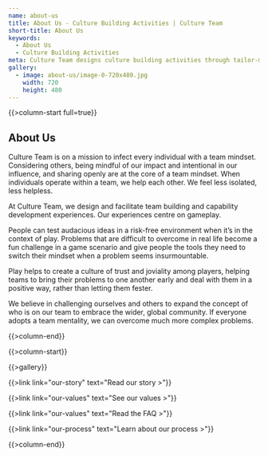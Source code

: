 ```yaml
---
name: about-us
title: About Us - Culture Building Activities | Culture Team
short-title: About Us
keywords:
  - About Us
  - Culture Building Activities
meta: Culture Team designs culture building activities through tailor-made corporate team games that embody a human-centred approach and ignites teamwork & fun!
gallery:
  - image: about-us/image-0-720x480.jpg
    width: 720
    height: 480
---
```

{{>column-start full=true}}

## About Us

Culture Team is on a mission to infect every individual with a team mindset. Considering others, being mindful of our impact and intentional in our influence, and sharing openly are at the core of a team mindset. When individuals operate within a team, we help each other. We feel less isolated, less helpless.

At Culture Team, we design and facilitate team building and capability development experiences. Our experiences centre on gameplay.

People can test audacious ideas in a risk-free environment when it’s in the context of play. Problems that are difficult to overcome in real life become a fun challenge in a game scenario and give people the tools they need to switch their mindset when a problem seems insurmountable.

Play helps to create a culture of trust and joviality among players, helping teams to bring their problems to one another early and deal with them in a positive way, rather than letting them fester.

We believe in challenging ourselves and others to expand the concept of who is on our team to embrace the wider, global community. If everyone adopts a team mentality, we can overcome much more complex problems.

{{>column-end}}

{{>column-start}}

{{>gallery}}

{{>link link="our-story" text="Read our story >"}}

{{>link link="our-values" text="See our values >"}}

{{>link link="our-values" text="Read the FAQ >"}}

{{>link link="our-process" text="Learn about our process >"}}


{{>column-end}}